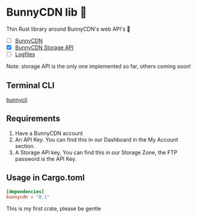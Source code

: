 # BunnyCDN lib 🐰

Thin Rust library around BunnyCDN's web API's 🐇

* [ ] [BunnyCDN](https://bunnycdn.docs.apiary.io/)
* [x] [BunnyCDN Storage API](https://bunnycdnstorage.docs.apiary.io/)
* [ ] [Logfiles](https://support.bunnycdn.com/hc/en-us/articles/360018952591-How-do-I-download-my-logs-via-the-API-)

Note: storage API is the only one implemented so far, others coming soon!

## Terminal CLI

[bunnycli](https://github.com/publicarray/bunnycli)

## Requirements

 1. Have a BunnyCDN account
 2. An API Key. You can find this in our Dashboard in the My Account section.
 3. A Storage API key, You can find this in our Storage Zone, the FTP password is the API Key.

## Usage in Cargo.toml

```toml
[dependencies]
bunnycdn = "0.1"
```

This is my first crate, please be gentle
